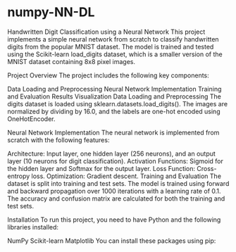 # numpy-NN-DL
Handwritten Digit Classification using a Neural Network
This project implements a simple neural network from scratch to classify handwritten digits from the popular MNIST dataset. The model is trained and tested using the Scikit-learn load_digits dataset, which is a smaller version of the MNIST dataset containing 8x8 pixel images.

Project Overview
The project includes the following key components:

Data Loading and Preprocessing
Neural Network Implementation
Training and Evaluation
Results Visualization
Data Loading and Preprocessing
The digits dataset is loaded using sklearn.datasets.load_digits(). The images are normalized by dividing by 16.0, and the labels are one-hot encoded using OneHotEncoder.

Neural Network Implementation
The neural network is implemented from scratch with the following features:

Architecture: Input layer, one hidden layer (256 neurons), and an output layer (10 neurons for digit classification).
Activation Functions: Sigmoid for the hidden layer and Softmax for the output layer.
Loss Function: Cross-entropy loss.
Optimization: Gradient descent.
Training and Evaluation
The dataset is split into training and test sets. The model is trained using forward and backward propagation over 1000 iterations with a learning rate of 0.1. The accuracy and confusion matrix are calculated for both the training and test sets.

Installation
To run this project, you need to have Python and the following libraries installed:

NumPy
Scikit-learn
Matplotlib
You can install these packages using pip:
